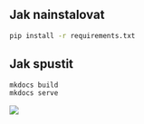 ## Jak nainstalovat

```bash
pip install -r requirements.txt
```

## Jak spustit

```bash
mkdocs build
mkdocs serve
```
[![](https://media.discordapp.net/attachments/995477056425054230/999842645176234034/ezgif-4-04488ff962.gif?ex=65f39d06&is=65e12806&hm=02cae702ce8d5ce7d7a58bf04168cac2a1709314cb90fb613f960d87abdee035&)](https://gyarab.github.io/2023_wa_sa_eiselt_mkdocs/)
